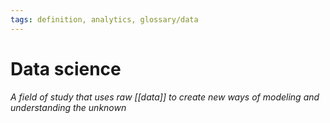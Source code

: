 ```yaml
---
tags: definition, analytics, glossary/data
---
```

#  Data science
*A field of study that uses raw [[data]] to create new ways of modeling and understanding the unknown*